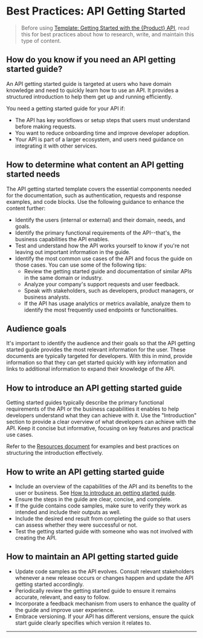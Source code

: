 # Best Practices: API Getting Started

>Before using [Template: Getting Started with the {Product} API](./template_api-getting-started.md), read this for best practices about how to research, write, and maintain this type of content.

## How do you know if you need an API getting started guide?

An API getting started guide is targeted at users who have domain knowledge and need to quickly learn how to use an API. It provides a structured introduction to help them get up and running efficiently.

You need a getting started guide for your API if:

* The API has key workflows or setup steps that users must understand before making requests.
* You want to reduce onboarding time and improve developer adoption.
* Your API is part of a larger ecosystem, and users need guidance on integrating it with other services.

## How to determine what content an API getting started needs

The API getting started template covers the essential components needed for the documentation, such as authentication, requests and response examples, and code blocks. Use the following guidance to enhance the content further:

* Identify the users (internal or external) and their domain, needs, and goals.
* Identify the primary functional requirements of the API--that's, the business capabilities the API enables.
* Test and understand how the API works yourself to know if you're not leaving out important information in the guide.
* Identify the most common use cases of the API and focus the guide on those cases. You can use some of the following tips:
  * Review the getting started guide and documentation of similar APIs in the same domain or industry.
  * Analyze your company's support requests and user feedback.
  * Speak with stakeholders, such as developers, product managers, or business analysts.
  * If the API has usage analytics or metrics available, analyze them to identify the most frequently used endpoints or functionalities.

## Audience goals

It's important to identify the audience and their goals so that the API getting started guide provides the most relevant information for the user. These documents are typically targeted for developers. With this in mind, provide information so that they can get started quickly with key information and links to additional information to expand their knowledge of the API.

## How to introduce an API getting started guide

Getting started guides typically describe the primary functional requirements of the API or the business capabilities it enables to help developers understand what they can achieve with it. Use the "Introduction" section to provide a clear overview of what developers can achieve with the API. Keep it concise but informative, focusing on key features and practical use cases.

Refer to the [Resources document](https://docs.google.com/document/d/1s__uFWhkMwWy5qKqTXY4gDaJvC62wCuz499dnC_YyRY/edit?tab=t.0#heading=h.utjrcnv3sr22) for examples and best practices on structuring the introduction effectively.

## How to write an API getting started guide

* Include an overview of the capabilities of the API and its benefits to the user or business. See [How to introduce an getting started guide](#how-to-introduce-an-api-getting-started-guide).
* Ensure the steps in the guide are clear, concise, and complete.
* If the guide contains code samples, make sure to verify they work as intended and include their outputs as well.
* Include the desired end result from completing the guide so that users can assess whether they were successful or not.
* Test the getting started guide with someone who was not involved with creating the API.

## How to maintain an API getting started guide

* Update code samples as the API evolves. Consult relevant stakeholders whenever a new release occurs or changes happen and update the API getting started accordingly.
* Periodically review the getting started guide to ensure it remains accurate, relevant, and easy to follow.
* Incorporate a feedback mechanism from users to enhance the quality of the guide and improve user experience.
* Embrace versioning. If your API has different versions, ensure the quick start guide clearly specifies which version it relates to.

---
